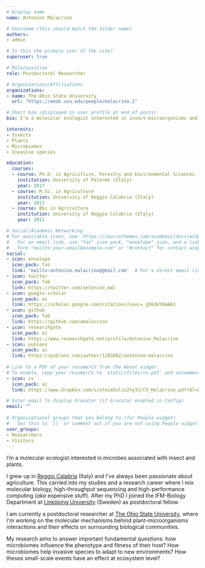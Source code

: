 ```yaml
---
# Display name
name: Antonino Malacrinò

# Username (this should match the folder name)
authors:
- admin

# Is this the primary user of the site?
superuser: true

# Role/position
role: Postdoctoral Researcher

# Organizations/Affiliations
organizations:
- name: The Ohio State University
  url: "https://eeob.osu.edu/people/malacrino.1"

# Short bio (displayed in user profile at end of posts)
bio: I’m a molecular ecologist interested in insect-microorganisms and plant-microorganism interaction.

interests:
- Insects
- Plants
- Microbiomes
- Invasive species

education:
  courses:
  - course: Ph.D. in Agriculture, Forestry and Environmental Sciences
    institution: University of Palermo (Italy)
    year: 2017
  - course: M.Sc. in Agriculture
    institution: University of Reggio Calabria (Italy)
    year: 2013
  - course: BSc in Agriculture
    institution: University of Reggio Calabria (Italy)
    year: 2011

# Social/Academic Networking
# For available icons, see: https://sourcethemes.com/academic/docs/widgets/#icons
#   For an email link, use "fas" icon pack, "envelope" icon, and a link in the
#   form "mailto:your-email@example.com" or "#contact" for contact widget.
social:
- icon: envelope
  icon_pack: fas
  link: 'mailto:antonino.malacrino@gmail.com'  # For a direct email link, use "mailto:antonino.malacrino@gmail.com".
- icon: twitter
  icon_pack: fab
  link: https://twitter.com/antonino_mal
- icon: google-scholar
  icon_pack: ai
  link: https://scholar.google.com/citations?user=_ghEdkYAAAAJ
- icon: github
  icon_pack: fab
  link: https://github.com/amalacrino
- icon: researchgate
  icon_pack: ai
  link: https://www.researchgate.net/profile/Antonino_Malacrino
- icon: publons
  icon_pack: ai
  link: https://publons.com/author/1283862/antonino-malacrino
  
# Link to a PDF of your resume/CV from the About widget.
# To enable, copy your resume/CV to `static/files/cv.pdf` and uncomment the lines below.  
- icon: cv
  icon_pack: ai
  link: https://www.dropbox.com/s/efeim5nlio2hy32/CV_Malacrino.pdf?dl=0

# Enter email to display Gravatar (if Gravatar enabled in Config)
email: ""
  
# Organizational groups that you belong to (for People widget)
#   Set this to `[]` or comment out if you are not using People widget.  
user_groups:
- Researchers
- Visitors
---
```


I’m a molecular ecologist interested in microbes associated with insect and plants.

I grew up in [Reggio Calabria](https://en.wikipedia.org/wiki/Reggio_Calabria) (Italy) and I've always been passionate about agriculture. This carried into my studies and a research career where I mix molecular biology, high-throughput sequencing and high-performance computing (*aka* expensive stuff). After my PhD I joined the IFM-Biology Department at [Linköping University](https://liu.se/) (Sweden) as postdoctoral fellow. 

I am currently a postdoctoral researcher at [The Ohio State University](https://eeob.osu.edu/people/malacrino.1), where I'm working on the molecular mechanisms behind plant-microorganisms interactions and their effects on surrounding biological communities.

My research aims to answer important fundamental questions: how microbiomes influence the phenotype and fitness of their host? How microbiomes help invasive species to adapt to new environments? How theses small-scale events have an effect at ecosystem level?
